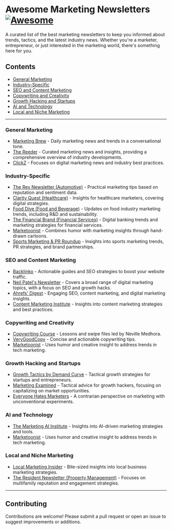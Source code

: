 # Awesome Marketing Newsletters [![Awesome](https://awesome.re/badge.svg)](https://awesome.re)

A curated list of the best marketing newsletters to keep you informed about trends, tactics, and the latest industry news. Whether you're a marketer, entrepreneur, or just interested in the marketing world, there's something here for you.

## Contents

- [General Marketing](#general-marketing)
- [Industry-Specific](#industry-specific)
- [SEO and Content Marketing](#seo-and-content-marketing)
- [Copywriting and Creativity](#copywriting-and-creativity)
- [Growth Hacking and Startups](#growth-hacking-and-startups)
- [AI and Technology](#ai-and-technology)
- [Local and Niche Marketing](#local-and-niche-marketing)

---

### General Marketing

- [Marketing Brew](https://www.morningbrew.com/marketing) - Daily marketing news and trends in a conversational tone.
- [The Reeder](https://thereeder.co/) - Curated marketing news and insights, providing a comprehensive overview of industry developments.
- [ClickZ](https://www.clickz.com/) - Focuses on digital marketing news and industry best practices.

### Industry-Specific

- [The Rev Newsletter (Automotive)](https://www.widewail.com/the-rev-newsletter) - Practical marketing tips based on reputation and sentiment data.
- [Clarity Quest (Healthcare)](https://www.clarityqst.com/) - Insights for healthcare marketers, covering digital strategies.
- [Food Dive (Food and Beverage)](https://www.fooddive.com/) - Updates on food industry marketing trends, including R&D and sustainability.
- [The Financial Brand (Financial Services)](https://thefinancialbrand.com/) - Digital banking trends and marketing strategies for financial services.
- [Marketoonist](https://marketoonist.com/) - Combines humor with marketing insights through hand-drawn cartoons.
- [Sports Marketing & PR Roundup](https://joefavorito.com/) - Insights into sports marketing trends, PR strategies, and brand partnerships.

### SEO and Content Marketing

- [Backlinko](https://backlinko.com/) - Actionable guides and SEO strategies to boost your website traffic.
- [Neil Patel's Newsletter](https://neilpatel.com/) - Covers a broad range of digital marketing topics, with a focus on SEO and growth hacks.
- [Ahrefs' Digest](https://ahrefs.com/blog/) - Engaging SEO, content marketing, and digital marketing insights.
- [Content Marketing Institute](https://contentmarketinginstitute.com/) - Insights into content marketing strategies and best practices.

### Copywriting and Creativity

- [Copywriting Course](https://copywritingcourse.com/) - Lessons and swipe files led by Neville Medhora.
- [VeryGoodCopy](https://verygoodcopy.com/) - Concise and actionable copywriting tips.
- [Marketoonist](https://marketoonist.com/) - Uses humor and creative insight to address trends in tech marketing.

### Growth Hacking and Startups

- [Growth Tactics by Demand Curve](https://www.demandcurve.com/newsletter) - Tactical growth strategies for startups and entrepreneurs.
- [Marketing Examined](https://alexgarcia.growthmarketingpro.com/) - Tactical advice for growth hackers, focusing on capitalizing on market opportunities.
- [Everyone Hates Marketers](https://www.everyonehatesmarketers.com/) - A contrarian perspective on marketing with unconventional experiments.

### AI and Technology

- [The Marketing AI Institute](https://www.marketingaiinstitute.com/) - Insights into AI-driven marketing strategies and tools.
- [Marketoonist](https://marketoonist.com/) - Uses humor and creative insight to address trends in tech marketing.

### Local and Niche Marketing

- [Local Marketing Insider](https://www.localogy.com/local-marketing-insider-newsletter) - Bite-sized insights into local business marketing strategies.
- [The Resident Newsletter (Property Management)](https://www.widewail.com/the-resident-newsletter) - Focuses on multifamily reputation and engagement strategies.

---

## Contributing

Contributions are welcome! Please submit a pull request or open an issue to suggest improvements or additions.
